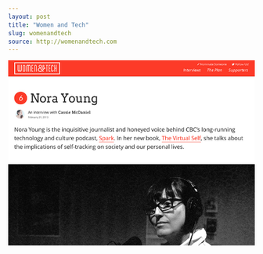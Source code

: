 ```yaml
---
layout: post
title: "Women and Tech"
slug: womenandtech
source: http://womenandtech.com
---
```


<img src="/screenshots/womenandtech.jpg">
